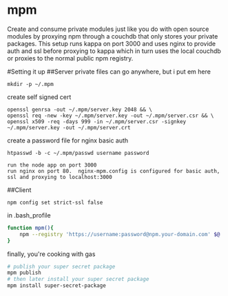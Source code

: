 mpm
===
Create and consume private modules just like you do with open source modules by proxying npm through a couchdb that only stores your private packages.  This setup runs kappa on port 3000 and uses nginx to provide auth and ssl before proxying to kappa which in turn uses the local couchdb or proxies to the normal public npm registry.


#Setting it up
##Server
private files can go anywhere, but i put em here
```
mkdir -p ~/.mpm
```

create self signed cert
```
openssl genrsa -out ~/.mpm/server.key 2048 && \
openssl req -new -key ~/.mpm/server.key -out ~/.mpm/server.csr && \
openssl x509 -req -days 999 -in ~/.mpm/server.csr -signkey ~/.mpm/server.key -out ~/.mpm/server.crt
```
create a password file for nginx basic auth
```
htpasswd -b -c ~/.mpm/passwd username password
```
 
 
```
run the node app on port 3000
run nginx on port 80.  nginx-mpm.config is configured for basic auth, ssl and proxying to localhost:3000
```



##Client
```
npm config set strict-ssl false
```

in .bash_profile
```bash
function mpm(){
    npm --registry 'https://username:password@npm.your-domain.com' $@
}
```

finally, you're cooking with gas
```bash
# publish your super secret package
mpm publish
# then later install your super secret package
mpm install super-secret-package
```
